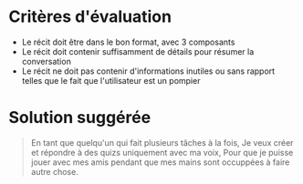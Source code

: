 # Critères d'évaluation

- Le récit doit être dans le bon format, avec 3 composants
- Le récit doit contenir suffisamment de détails pour résumer la conversation
- Le récit ne doit pas contenir d'informations inutiles ou sans rapport telles que le fait que l'utilisateur est un pompier


# Solution suggérée

> En tant que quelqu'un qui fait plusieurs tâches à la fois,
> Je veux créer et répondre à des quizs uniquement avec ma voix,
> Pour que je puisse jouer avec mes amis pendant que mes mains sont occuppées à faire autre chose.
